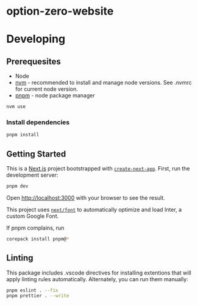 # option-zero-website

# Developing

## Prerequesites

-   Node
-   [nvm](https://github.com/nvm-sh/nvm) - recommended to install and manage node versions. See .nvmrc for current node version.
-   [pnpm](https://pnpm.io/installation) - node package manager

```bash
nvm use
```

### Install dependencies

```bash
pnpm install
```

## Getting Started

This is a [Next.js](https://nextjs.org/) project bootstrapped with [`create-next-app`](https://github.com/vercel/next.js/tree/canary/packages/create-next-app).
First, run the development server:

```bash
pnpm dev
```

Open [http://localhost:3000](http://localhost:3000) with your browser to see the result.

This project uses [`next/font`](https://nextjs.org/docs/basic-features/font-optimization) to automatically optimize and load Inter, a custom Google Font.

If pnpm complains, run 
```bash
corepack install pnpm@*
```
## Linting

This package includes .vscode directives for installing extentions that will apply linting rules automatically.
Alternately, you can run them manually:

```bash
pnpm eslint . --fix
pnpm prettier . --write
```
